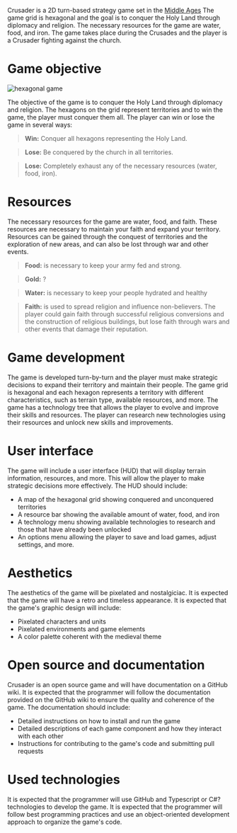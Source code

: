 Crusader is a 2D turn-based strategy game set in the [Middle Ages](https://github.com/wilfredor/crusader/wiki/History) The game grid is hexagonal and the goal is to conquer the Holy Land through diplomacy and religion. The necessary resources for the game are water, food, and iron. The game takes place during the Crusades and the player is a Crusader fighting against the church.

# Game objective
![hexagonal game](https://user-images.githubusercontent.com/125494/211180181-31c1b18e-ff13-45cd-aa03-3fdd31555a61.png)

The objective of the game is to conquer the Holy Land through diplomacy and religion. The hexagons on the grid represent territories and to win the game, the player must conquer them all.
The player can win or lose the game in several ways:

> **Win:** Conquer all hexagons representing the Holy Land.

> **Lose:** Be conquered by the church in all territories.

> **Lose:** Completely exhaust any of the necessary resources (water, food, iron).

# Resources

The necessary resources for the game are water, food, and faith. These resources are necessary to maintain your faith and expand your territory. Resources can be gained through the conquest of territories and the exploration of new areas, and can also be lost through war and other events.
> **Food:** is necessary to keep your army fed and strong.

> **Gold:** ?

> **Water:** is necessary to keep your people hydrated and healthy

> **Faith:** is used to spread religion and influence non-believers. The player could gain faith through successful religious conversions and the construction of religious buildings, but lose faith through wars and other events that damage their reputation. 

# Game development

The game is developed turn-by-turn and the player must make strategic decisions to expand their territory and maintain their people.
The game grid is hexagonal and each hexagon represents a territory with different characteristics, such as terrain type, available resources, and more.
The game has a technology tree that allows the player to evolve and improve their skills and resources. The player can research new technologies using their resources and unlock new skills and improvements.

# User interface

The game will include a user interface (HUD) that will display terrain information, resources, and more. This will allow the player to make strategic decisions more effectively.
The HUD should include:
* A map of the hexagonal grid showing conquered and unconquered territories
* A resource bar showing the available amount of water, food, and iron
* A technology menu showing available technologies to research and those that have already been unlocked
* An options menu allowing the player to save and load games, adjust settings, and more.

# Aesthetics
The aesthetics of the game will be pixelated and nostalgiciac. It is expected that the game will have a retro and timeless appearance.
It is expected that the game's graphic design will include:
* Pixelated characters and units
* Pixelated environments and game elements
* A color palette coherent with the medieval theme

# Open source and documentation
Crusader is an open source game and will have documentation on a GitHub wiki.
It is expected that the programmer will follow the documentation provided on the GitHub wiki to ensure the quality and coherence of the game.
The documentation should include:
* Detailed instructions on how to install and run the game
* Detailed descriptions of each game component and how they interact with each other
* Instructions for contributing to the game's code and submitting pull requests

# Used technologies
It is expected that the programmer will use GitHub and Typescript or C#? technologies to develop the game.
It is expected that the programmer will follow best programming practices and use an object-oriented development approach to organize the game's code.


